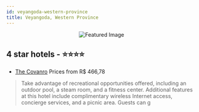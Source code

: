 ```yaml
---
id: veyangoda-western-province
title: Veyangoda, Western Province
---
```


<center><img src="https://i.travelapi.com/hotels/16000000/15180000/15171200/15171122/8d1b6b8f_z.jpg" alt="Featured Image" /></center>


##  4 star hotels - ⭐️⭐️⭐️⭐️

-    [The Covanro](https://us.hurb.com/hotels/veyangoda/the-covanro-JNP-JP966563?cmp=18055) Prices from R$ 466,78
   > Take advantage of recreational opportunities offered, including an outdoor pool, a steam room, and a fitness center. Additional features at this hotel include complimentary wireless Internet access, concierge services, and a picnic area. Guests can g

